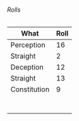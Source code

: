 
###### Rolls
| What         | Roll |
| ------------ | ---- |
| Perception   | 16   |
| Straight     | 2    |
| Deception    | 12   |
| Straight     | 13   |
| Constitution | 9    |
|              |      |
|              |      |
|              |      |
|              |      |
|              |      |
|              |      |
|              |      |
